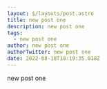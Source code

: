 ```yaml
---
layout: $/layouts/post.astro
title: new post one
description: new post one
tags:
  - new post one
author: new post one
authorTwitter: new post one
date: 2022-08-18T18:19:35.018Z
---
```

new post one